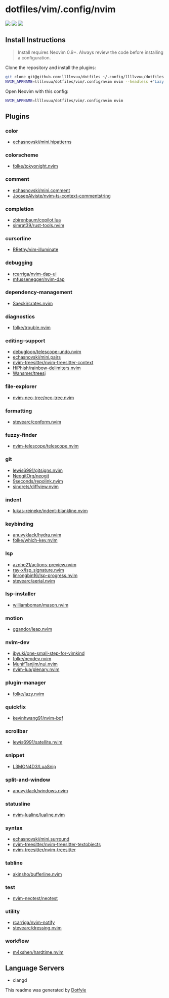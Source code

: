 # dotfiles/vim/.config/nvim

<a href="https://dotfyle.com/llllvvuu/dotfiles-vim-config-nvim"><img src="https://dotfyle.com/llllvvuu/dotfiles-vim-config-nvim/badges/plugins?style=flat" /></a>
<a href="https://dotfyle.com/llllvvuu/dotfiles-vim-config-nvim"><img src="https://dotfyle.com/llllvvuu/dotfiles-vim-config-nvim/badges/leaderkey?style=flat" /></a>
<a href="https://dotfyle.com/llllvvuu/dotfiles-vim-config-nvim"><img src="https://dotfyle.com/llllvvuu/dotfiles-vim-config-nvim/badges/plugin-manager?style=flat" /></a>


## Install Instructions

 > Install requires Neovim 0.9+. Always review the code before installing a configuration.

Clone the repository and install the plugins:

```sh
git clone git@github.com:llllvvuu/dotfiles ~/.config/llllvvuu/dotfiles
NVIM_APPNAME=llllvvuu/dotfiles/vim/.config/nvim nvim --headless +"Lazy! sync" +qa
```

Open Neovim with this config:

```sh
NVIM_APPNAME=llllvvuu/dotfiles/vim/.config/nvim nvim
```

## Plugins

### color

+ [echasnovski/mini.hipatterns](https://dotfyle.com/plugins/echasnovski/mini.hipatterns)
### colorscheme

+ [folke/tokyonight.nvim](https://dotfyle.com/plugins/folke/tokyonight.nvim)
### comment

+ [echasnovski/mini.comment](https://dotfyle.com/plugins/echasnovski/mini.comment)
+ [JoosepAlviste/nvim-ts-context-commentstring](https://dotfyle.com/plugins/JoosepAlviste/nvim-ts-context-commentstring)
### completion

+ [zbirenbaum/copilot.lua](https://dotfyle.com/plugins/zbirenbaum/copilot.lua)
+ [simrat39/rust-tools.nvim](https://dotfyle.com/plugins/simrat39/rust-tools.nvim)
### cursorline

+ [RRethy/vim-illuminate](https://dotfyle.com/plugins/RRethy/vim-illuminate)
### debugging

+ [rcarriga/nvim-dap-ui](https://dotfyle.com/plugins/rcarriga/nvim-dap-ui)
+ [mfussenegger/nvim-dap](https://dotfyle.com/plugins/mfussenegger/nvim-dap)
### dependency-management

+ [Saecki/crates.nvim](https://dotfyle.com/plugins/Saecki/crates.nvim)
### diagnostics

+ [folke/trouble.nvim](https://dotfyle.com/plugins/folke/trouble.nvim)
### editing-support

+ [debugloop/telescope-undo.nvim](https://dotfyle.com/plugins/debugloop/telescope-undo.nvim)
+ [echasnovski/mini.pairs](https://dotfyle.com/plugins/echasnovski/mini.pairs)
+ [nvim-treesitter/nvim-treesitter-context](https://dotfyle.com/plugins/nvim-treesitter/nvim-treesitter-context)
+ [HiPhish/rainbow-delimiters.nvim](https://dotfyle.com/plugins/HiPhish/rainbow-delimiters.nvim)
+ [Wansmer/treesj](https://dotfyle.com/plugins/Wansmer/treesj)
### file-explorer

+ [nvim-neo-tree/neo-tree.nvim](https://dotfyle.com/plugins/nvim-neo-tree/neo-tree.nvim)
### formatting

+ [stevearc/conform.nvim](https://dotfyle.com/plugins/stevearc/conform.nvim)
### fuzzy-finder

+ [nvim-telescope/telescope.nvim](https://dotfyle.com/plugins/nvim-telescope/telescope.nvim)
### git

+ [lewis6991/gitsigns.nvim](https://dotfyle.com/plugins/lewis6991/gitsigns.nvim)
+ [NeogitOrg/neogit](https://dotfyle.com/plugins/NeogitOrg/neogit)
+ [9seconds/repolink.nvim](https://dotfyle.com/plugins/9seconds/repolink.nvim)
+ [sindrets/diffview.nvim](https://dotfyle.com/plugins/sindrets/diffview.nvim)
### indent

+ [lukas-reineke/indent-blankline.nvim](https://dotfyle.com/plugins/lukas-reineke/indent-blankline.nvim)
### keybinding

+ [anuvyklack/hydra.nvim](https://dotfyle.com/plugins/anuvyklack/hydra.nvim)
+ [folke/which-key.nvim](https://dotfyle.com/plugins/folke/which-key.nvim)
### lsp

+ [aznhe21/actions-preview.nvim](https://dotfyle.com/plugins/aznhe21/actions-preview.nvim)
+ [ray-x/lsp_signature.nvim](https://dotfyle.com/plugins/ray-x/lsp_signature.nvim)
+ [linrongbin16/lsp-progress.nvim](https://dotfyle.com/plugins/linrongbin16/lsp-progress.nvim)
+ [stevearc/aerial.nvim](https://dotfyle.com/plugins/stevearc/aerial.nvim)
### lsp-installer

+ [williamboman/mason.nvim](https://dotfyle.com/plugins/williamboman/mason.nvim)
### motion

+ [ggandor/leap.nvim](https://dotfyle.com/plugins/ggandor/leap.nvim)
### nvim-dev

+ [jbyuki/one-small-step-for-vimkind](https://dotfyle.com/plugins/jbyuki/one-small-step-for-vimkind)
+ [folke/neodev.nvim](https://dotfyle.com/plugins/folke/neodev.nvim)
+ [MunifTanjim/nui.nvim](https://dotfyle.com/plugins/MunifTanjim/nui.nvim)
+ [nvim-lua/plenary.nvim](https://dotfyle.com/plugins/nvim-lua/plenary.nvim)
### plugin-manager

+ [folke/lazy.nvim](https://dotfyle.com/plugins/folke/lazy.nvim)
### quickfix

+ [kevinhwang91/nvim-bqf](https://dotfyle.com/plugins/kevinhwang91/nvim-bqf)
### scrollbar

+ [lewis6991/satellite.nvim](https://dotfyle.com/plugins/lewis6991/satellite.nvim)
### snippet

+ [L3MON4D3/LuaSnip](https://dotfyle.com/plugins/L3MON4D3/LuaSnip)
### split-and-window

+ [anuvyklack/windows.nvim](https://dotfyle.com/plugins/anuvyklack/windows.nvim)
### statusline

+ [nvim-lualine/lualine.nvim](https://dotfyle.com/plugins/nvim-lualine/lualine.nvim)
### syntax

+ [echasnovski/mini.surround](https://dotfyle.com/plugins/echasnovski/mini.surround)
+ [nvim-treesitter/nvim-treesitter-textobjects](https://dotfyle.com/plugins/nvim-treesitter/nvim-treesitter-textobjects)
+ [nvim-treesitter/nvim-treesitter](https://dotfyle.com/plugins/nvim-treesitter/nvim-treesitter)
### tabline

+ [akinsho/bufferline.nvim](https://dotfyle.com/plugins/akinsho/bufferline.nvim)
### test

+ [nvim-neotest/neotest](https://dotfyle.com/plugins/nvim-neotest/neotest)
### utility

+ [rcarriga/nvim-notify](https://dotfyle.com/plugins/rcarriga/nvim-notify)
+ [stevearc/dressing.nvim](https://dotfyle.com/plugins/stevearc/dressing.nvim)
### workflow

+ [m4xshen/hardtime.nvim](https://dotfyle.com/plugins/m4xshen/hardtime.nvim)
## Language Servers

+ clangd


 This readme was generated by [Dotfyle](https://dotfyle.com)
